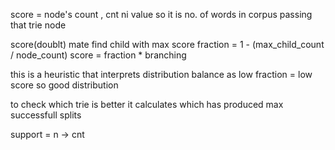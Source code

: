 score = node's count , cnt ni value
so it is no. of words in corpus passing that trie node

score(doublt) mate find child with max score
fraction = 1 - (max_child_count / node_count)
score = fraction * branching

this is a heuristic that interprets distribution balance as low fraction = low score so good distribution

to check which trie is better it calculates which has produced max successfull splits

support = n -> cnt